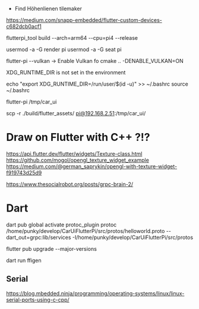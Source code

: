 * Find Höhenlienen tilemaker

https://medium.com/snapp-embedded/flutter-custom-devices-c682dcb0acf1


flutterpi_tool build --arch=arm64 --cpu=pi4 --release

usermod -a -G render pi
usermod -a -G seat pi

flutter-pi --vulkan -> Enable Vulkan
fo
cmake .. -DENABLE_VULKAN=ON

XDG_RUNTIME_DIR is not set in the environment

echo "export XDG_RUNTIME_DIR=/run/user/$(id -u)" >> ~/.bashrc
source ~/.bashrc

flutter-pi /tmp/car_ui

scp -r ./build/flutter_assets/ pi@192.168.2.51:/tmp/car_ui/

# Draw on Flutter with C++ ?!?
https://api.flutter.dev/flutter/widgets/Texture-class.html
https://github.com/mogol/opengl_texture_widget_example
https://medium.com/@german_saprykin/opengl-with-texture-widget-f919743d25d9

https://www.thesocialrobot.org/posts/grpc-brain-2/

# Dart

dart pub global activate protoc_plugin
protoc /home/punky/develop/CarUiFlutterPi/src/protos/helloworld.proto --dart_out=grpc:lib/services -I/home/punky/develop/CarUiFlutterPi/src/protos

flutter pub upgrade --major-versions

dart run ffigen

## Serial

https://blog.mbedded.ninja/programming/operating-systems/linux/linux-serial-ports-using-c-cpp/